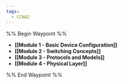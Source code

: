 ```yaml
---
tags:
  - CCNA2
---
```


%% Begin Waypoint %%
- **[[Module 1 - Basic Device Configuration]]**
- **[[Module 2 - Switching Concepts]]**
- **[[Module 3 - Protocols and Models]]**
- **[[Module 4 - Physical Layer]]**

%% End Waypoint %%

